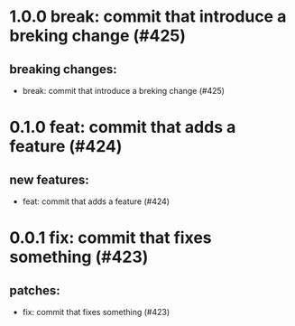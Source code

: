 # 1.0.0 break: commit that introduce a breking change (#425)

## breaking changes:
* break: commit that introduce a breking change (#425)

# 0.1.0 feat: commit that adds a feature (#424)

## new features:
* feat: commit that adds a feature (#424)

# 0.0.1 fix: commit that fixes something (#423)

## patches:
* fix: commit that fixes something (#423)

